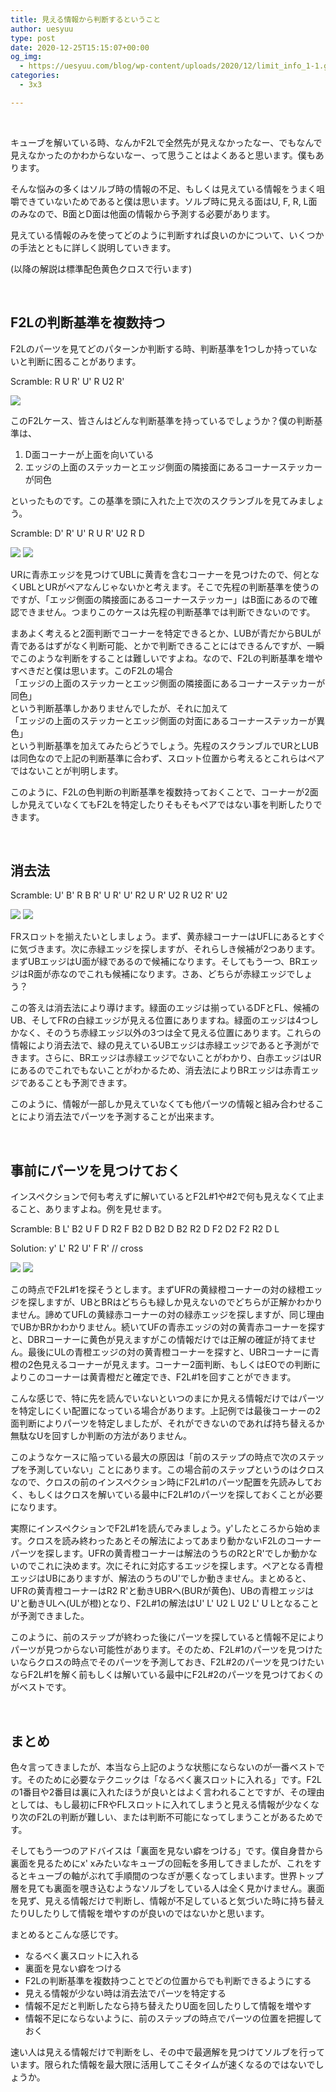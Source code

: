 ```yaml
---
title: 見える情報から判断するということ
author: uesyuu
type: post
date: 2020-12-25T15:15:07+00:00
og_img:
  - https://uesyuu.com/blog/wp-content/uploads/2020/12/limit_info_1-1.gif
categories:
  - 3x3

---
```

&nbsp;

キューブを解いている時、なんかF2Lで全然先が見えなかったなー、でもなんで見えなかったのかわからないなー、って思うことはよくあると思います。僕もあります。

そんな悩みの多くはソルブ時の情報の不足、もしくは見えている情報をうまく咀嚼できていないためであると僕は思います。ソルブ時に見える面はU, F, R, L面のみなので、B面とD面は他面の情報から予測する必要があります。

見えている情報のみを使ってどのように判断すれば良いのかについて、いくつかの手法とともに詳しく説明していきます。

(以降の解説は標準配色黄色クロスで行います)

&nbsp;

## F2Lの判断基準を複数持つ

F2Lのパーツを見てどのパターンか判断する時、判断基準を1つしか持っていないと判断に困ることがあります。

Scramble: R U R' U' R U2 R'

![](/images/2020/12/limit_info_1-1.gif)

このF2Lケース、皆さんはどんな判断基準を持っているでしょうか？僕の判断基準は、

  1. D面コーナーが上面を向いている
  2. エッジの上面のステッカーとエッジ側面の隣接面にあるコーナーステッカーが同色

といったものです。この基準を頭に入れた上で次のスクランブルを見てみましょう。

Scramble: D' R' U' R U R' U2 R D

![](/images/2020/12/limit_info_1-2.gif)
![](/images/2020/12/limit_info_1-3.gif)

URに青赤エッジを見つけてUBLに黄青を含むコーナーを見つけたので、何となくUBLとURがペアなんじゃないかと考えます。そこで先程の判断基準を使うのですが、「エッジ側面の隣接面にあるコーナーステッカー」はB面にあるので確認できません。つまりこのケースは先程の判断基準では判断できないのです。

まあよく考えると2面判断でコーナーを特定できるとか、LUBが青だからBULが青であるはずがなく判断可能、とかで判断できることにはできるんですが、一瞬でこのような判断をすることは難しいですよね。なので、F2Lの判断基準を増やすべきだと僕は思います。このF2Lの場合  
「エッジの上面のステッカーとエッジ側面の隣接面にあるコーナーステッカーが同色」  
という判断基準しかありませんでしたが、それに加えて  
「エッジの上面のステッカーとエッジ側面の対面にあるコーナーステッカーが異色」  
という判断基準を加えてみたらどうでしょう。先程のスクランブルでURとLUBは同色なので上記の判断基準に合わず、スロット位置から考えるとこれらはペアではないことが判明します。

このように、F2Lの色判断の判断基準を複数持っておくことで、コーナーが2面しか見えていなくてもF2Lを特定したりそもそもペアではない事を判断したりできます。

&nbsp;

## 消去法

Scramble: U' B' R B R' U R' U' R2 U R' U2 R U2 R' U2

![](/images/2020/12/limit_info_2-1.gif)
![](/images/2020/12/limit_info_2-2.gif)

FRスロットを揃えたいとしましょう。まず、黄赤緑コーナーはUFLにあるとすぐに気づきます。次に赤緑エッジを探しますが、それらしき候補が2つあります。まずUBエッジはU面が緑であるので候補になります。そしてもう一つ、BRエッジはR面が赤なのでこれも候補になります。さあ、どちらが赤緑エッジでしょう？

この答えは消去法により導けます。緑面のエッジは揃っているDFとFL、候補のUB、そしてFRの白緑エッジが見える位置にありますね。緑面のエッジは4つしかなく、そのうち赤緑エッジ以外の3つは全て見える位置にあります。これらの情報により消去法で、緑の見えているUBエッジは赤緑エッジであると予測ができます。さらに、BRエッジは赤緑エッジでないことがわかり、白赤エッジはURにあるのでこれでもないことがわかるため、消去法によりBRエッジは赤青エッジであることも予測できます。

このように、情報が一部しか見えていなくても他パーツの情報と組み合わせることにより消去法でパーツを予測することが出来ます。

&nbsp;

## 事前にパーツを見つけておく

インスペクションで何も考えずに解いているとF2L#1や#2で何も見えなくて止まること、ありますよね。例を見せます。

Scramble: B L' B2 U F D R2 F B2 D B2 D B2 R2 D F2 D2 F2 R2 D L

Solution: y' L' R2 U' F R' // cross

![](/images/2020/12/limit_info_3-1.gif)
![](/images/2020/12/limit_info_3-2.gif)

この時点でF2L#1を探そうとします。まずUFRの黄緑橙コーナーの対の緑橙エッジを探しますが、UBとBRはどちらも緑しか見えないのでどちらが正解かわかりません。諦めてUFLの黄緑赤コーナーの対の緑赤エッジを探しますが、同じ理由でUBかBRかわかりません。続いてUFの青赤エッジの対の黄青赤コーナーを探すと、DBRコーナーに黄色が見えますがこの情報だけでは正解の確証が持てません。最後にULの青橙エッジの対の黄青橙コーナーを探すと、UBRコーナーに青橙の2色見えるコーナーが見えます。コーナー2面判断、もしくはEOでの判断によりこのコーナーは黄青橙だと確定でき、F2L#1を回すことができます。

こんな感じで、特に先を読んでいないといつのまにか見える情報だけではパーツを特定しにくい配置になっている場合があります。上記例では最後コーナーの2面判断によりパーツを特定しましたが、それができないのであれば持ち替えるか無駄なUを回すしか判断の方法がありません。

このようなケースに陥っている最大の原因は「前のステップの時点で次のステップを予測していない」ことにあります。この場合前のステップというのはクロスなので、クロスの前のインスペクション時にF2L#1のパーツ配置を先読みしておく、もしくはクロスを解いている最中にF2L#1のパーツを探しておくことが必要になります。

実際にインスペクションでF2L#1を読んでみましょう。y'したところから始めます。クロスを読み終わったあとその解法によってあまり動かないF2Lのコーナーパーツを探します。UFRの黄青橙コーナーは解法のうちのR2とR'でしか動かないのでこれに決めます。次にそれに対応するエッジを探します。ペアとなる青橙エッジはUBにありますが、解法のうちのU'でしか動きません。まとめると、UFRの黄青橙コーナーはR2 R'と動きUBRへ(BURが黄色)、UBの青橙エッジはU'と動きULへ(ULが橙)となり、F2L#1の解法はU' L' U2 L U2 L' U Lとなることが予測できました。

このように、前のステップが終わった後にパーツを探していると情報不足によりパーツが見つからない可能性があります。そのため、F2L#1のパーツを見つけたいならクロスの時点でそのパーツを予測しておき、F2L#2のパーツを見つけたいならF2L#1を解く前もしくは解いている最中にF2L#2のパーツを見つけておくのがベストです。

&nbsp;

## まとめ

色々言ってきましたが、本当なら上記のような状態にならないのが一番ベストです。そのために必要なテクニックは「なるべく裏スロットに入れる」です。F2Lの1番目や2番目は裏に入れたほうが良いとはよく言われることですが、その理由としては、もし最初にFRやFLスロットに入れてしまうと見える情報が少なくなり次のF2Lの判断が難しい、または判断不可能になってしまうことがあるためです。

そしてもう一つのアドバイスは「裏面を見ない癖をつける」です。僕自身昔から裏面を見るためにx' xみたいなキューブの回転を多用してきましたが、これをするとキューブの軸がぶれて手順間のつなぎが悪くなってしまいます。世界トップ層を見ても裏面を覗き込むようなソルブをしている人は全く見かけません。裏面を見ず、見える情報だけで判断し、情報が不足していると気づいた時に持ち替えたりUしたりして情報を増やすのが良いのではないかと思います。

まとめるとこんな感じです。

  * なるべく裏スロットに入れる
  * 裏面を見ない癖をつける
  * F2Lの判断基準を複数持つことでどの位置からでも判断できるようにする
  * 見える情報が少ない時は消去法でパーツを特定する
  * 情報不足だと判断したなら持ち替えたりU面を回したりして情報を増やす
  * 情報不足にならないように、前のステップの時点でパーツの位置を把握しておく

速い人は見える情報だけで判断をし、その中で最適解を見つけてソルブを行っています。限られた情報を最大限に活用してこそタイムが速くなるのではないでしょうか。</p>

&nbsp;